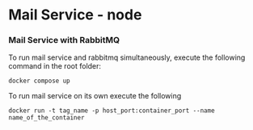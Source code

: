 # Mail Service - node

### Mail Service with RabbitMQ
To run mail service and rabbitmq simultaneously, execute the following command in the root folder:

```commandline
docker compose up
```

To run mail service on its own execute the following
```commandline
docker run -t tag_name -p host_port:container_port --name name_of_the_container
```
